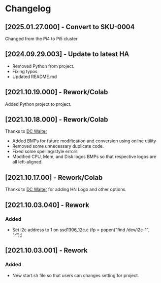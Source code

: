 # Changelog
## [2025.01.27.000] - Convert to SKU-0004
Changed from the Pi4 to Pi5 cluster

## [2024.09.29.003] - Update to latest HA
- Removed Python from project.
- Fixing typos
- Updated README.md

## [2021.10.19.000] - Rework/Colab
Added Python project to project.

## [2021.10.18.000] - Rework/Colab
Thanks to [DC Walter](https://github.com/dcwalter)
- Added BMPs for future modification and conversion using online utility
- Removed some unnecessary duplicate code.
- Fixed some spelling/style errors
- Modified CPU, Mem, and Disk logos BMPs so that respective logos are all left-aligned.

## [2021.10.17.00] - Rework/Colab
Thanks to [DC Walter](https://github.com/dcwalter) for adding HN Logo and other options.

## [2021.10.03.040] - Rework
### Added
- Set i2c address to 1 on ssd1306_12c.c (fp = popen("find /dev/i2c-1", "r");)

## [2021.10.03.001] - Rework
### Added
- New start.sh file so that users can changes setting for project.
